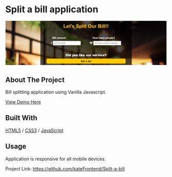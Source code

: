 <div>
  <h1>Split a bill application</h1> 
  <img src="app-cover.JPG" alt="app cover" width="auto">
</div>

<!-- ABOUT THE PROJECT -->
## About The Project
Bill splitting application using Vanilla Javascript.

  <p>
    <a href="https://split-bill-resto.glitch.me/">View Demo Here</a>
  </p>

## Built With

[HTML5](https://www.w3schools.com/html/) / [CSS3](https://www.w3schools.com/css/) / [JavaScript](https://www.w3schools.com/js/)
 
<!-- USAGE EXAMPLES -->
## Usage
<p>Application is responsive for all mobile devices.</p>

Project Link: https://github.com/kateFrontend/Split-a-bill
